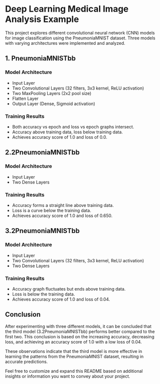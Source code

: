 # Deep Learning Medical Image Analysis Example

This project explores different convolutional neural network (CNN) models for image classification using the PneumoniaMNIST dataset. Three models with varying architectures were implemented and analyzed.

## 1. PneumoniaMNISTbb

### Model Architecture
- Input Layer
- Two Convolutional Layers (32 filters, 3x3 kernel, ReLU activation)
- Two MaxPooling Layers (2x2 pool size)
- Flatten Layer
- Output Layer (Dense, Sigmoid activation)

### Training Results
- Both accuracy vs epoch and loss vs epoch graphs intersect.
- Accuracy above training data, loss below training data.
- Achieves accuracy score of 1.0 and loss of 0.0.

## 2.2PneumoniaMNISTbb

### Model Architecture
- Input Layer
- Two Dense Layers

### Training Results
- Accuracy forms a straight line above training data.
- Loss is a curve below the training data.
- Achieves accuracy score of 1.0 and loss of 0.650.

## 3.2PneumoniaMNISTbb

### Model Architecture
- Input Layer
- Two Convolutional Layers (32 filters, 3x3 kernel, ReLU activation)
- Two Dense Layers

### Training Results
- Accuracy graph fluctuates but ends above training data.
- Loss is below the training data.
- Achieves accuracy score of 1.0 and loss of 0.04.

## Conclusion

After experimenting with three different models, it can be concluded that the third model (3.2PneumoniaMNISTbb) performs better compared to the first two. This conclusion is based on the increasing accuracy, decreasing loss, and achieving an accuracy score of 1.0 with a low loss of 0.04.

These observations indicate that the third model is more effective in learning the patterns from the PneumoniaMNIST dataset, resulting in accurate predictions.

Feel free to customize and expand this README based on additional insights or information you want to convey about your project.
